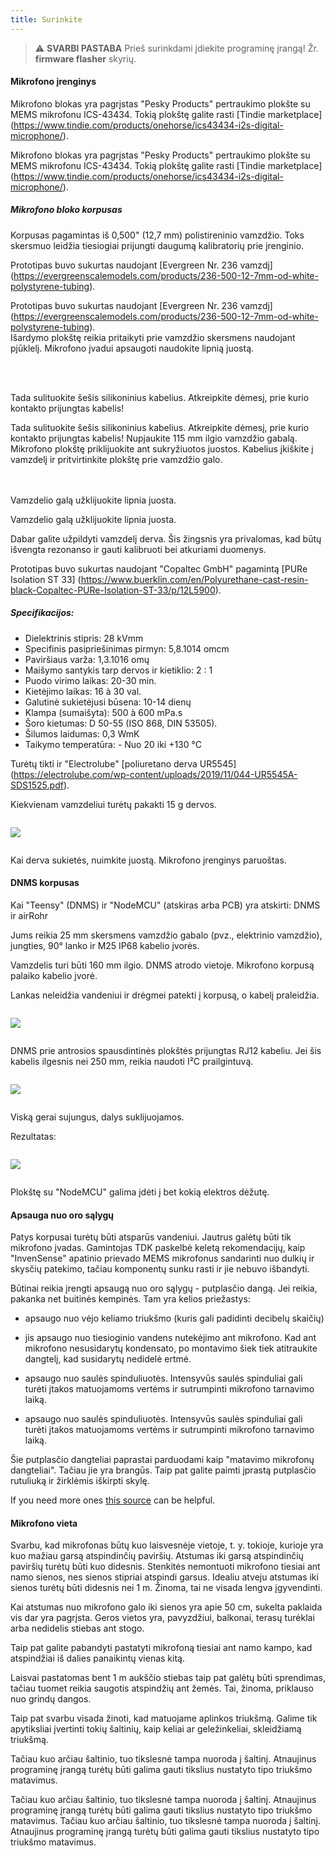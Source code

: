 ```yaml
---
title: Surinkite
---
```

> ⚠️ **SVARBI PASTABA**
Prieš surinkdami įdiekite programinę įrangą!
Žr. __firmware flasher__ skyrių.


#### Mikrofono įrenginys

Mikrofono blokas yra pagrįstas "Pesky Products" pertraukimo plokšte su MEMS mikrofonu ICS-43434. Tokią plokštę galite rasti [Tindie marketplace] (https://www.tindie.com/products/onehorse/ics43434-i2s-digital-microphone/).

Mikrofono blokas yra pagrįstas "Pesky Products" pertraukimo plokšte su MEMS mikrofonu ICS-43434. Tokią plokštę galite rasti [Tindie marketplace] (https://www.tindie.com/products/onehorse/ics43434-i2s-digital-microphone/).


##### Mikrofono bloko korpusas
Korpusas pagamintas iš 0,500" (12,7 mm) polistireninio vamzdžio. Toks skersmuo leidžia tiesiogiai prijungti daugumą kalibratorių prie įrenginio.

Prototipas buvo sukurtas naudojant [Evergreen Nr. 236 vamzdį] (https://evergreenscalemodels.com/products/236-500-12-7mm-od-white-polystyrene-tubing).

Prototipas buvo sukurtas naudojant [Evergreen Nr. 236 vamzdį] (https://evergreenscalemodels.com/products/236-500-12-7mm-od-white-polystyrene-tubing).
<br>
Išardymo plokštę reikia pritaikyti prie vamzdžio skersmens naudojant pjūklelį. Mikrofono įvadui apsaugoti naudokite lipnią juostą.
<br>

<br>
<br>

Tada sulituokite šešis silikoninius kabelius. Atkreipkite dėmesį, prie kurio kontakto prijungtas kabelis!

Tada sulituokite šešis silikoninius kabelius. Atkreipkite dėmesį, prie kurio kontakto prijungtas kabelis!
Nupjaukite 115 mm ilgio vamzdžio gabalą.
<br>
Mikrofono plokštę priklijuokite ant sukryžiuotos juostos. Kabelius įkiškite į vamzdelį ir pritvirtinkite plokštę prie vamzdžio galo.
<br>
<br>
<br>

Vamzdelio galą užklijuokite lipnia juosta.

Vamzdelio galą užklijuokite lipnia juosta.

Dabar galite užpildyti vamzdelį derva. Šis žingsnis yra privalomas, kad būtų išvengta rezonanso ir gauti kalibruoti bei atkuriami duomenys.

Prototipas buvo sukurtas naudojant "Copaltec GmbH" pagamintą [PURe Isolation ST 33] (https://www.buerklin.com/en/Polyurethane-cast-resin-black-Copaltec-PURe-Isolation-ST-33/p/12L5900).

##### Specifikacijos:
* Dielektrinis stipris: 28 kVmm
* Specifinis pasipriešinimas pirmyn: 5,8.1014 omcm
* Paviršiaus varža: 1,3.1016 omų
* Maišymo santykis tarp dervos ir kietiklio: 2 : 1
* Puodo virimo laikas: 20-30 min.
* Kietėjimo laikas: 16 à 30 val.
* Galutinė sukietėjusi būsena: 10-14 dienų
* Klampa (sumaišyta): 500 à 600 mPa.s
* Šoro kietumas: D 50-55 (ISO 868, DIN 53505).
* Šilumos laidumas: 0,3 WmK
* Taikymo temperatūra: - Nuo 20 iki +130 °C


Turėtų tikti ir "Electrolube" [poliuretano derva UR5545] (https://electrolube.com/wp-content/uploads/2019/11/044-UR5545A-SDS1525.pdf).

Kiekvienam vamzdeliui turėtų pakakti 15 g dervos.

<img src="...docsdnmsdnms-noise-measuring-microphone-inside-tube.jpg" style="display:block; margin: 2em 0" loading="lazy">

Kai derva sukietės, nuimkite juostą. Mikrofono įrenginys paruoštas.



#### DNMS korpusas

Kai "Teensy" (DNMS) ir "NodeMCU" (atskiras arba PCB) yra atskirti: DNMS ir airRohr

Jums reikia 25 mm skersmens vamzdžio gabalo (pvz., elektrinio vamzdžio), jungties, 90° lanko ir M25 IP68 kabelio įvorės.

Vamzdelis turi būti 160 mm ilgio. DNMS atrodo vietoje. Mikrofono korpusą palaiko kabelio įvorė.

Lankas neleidžia vandeniui ir drėgmei patekti į korpusą, o kabelį praleidžia.

<img src="../docs/dnms/dnms-noise-measuring-housing.jpg" style="margin: 1em 0" loading="lazy"/>

DNMS prie antrosios spausdintinės plokštės prijungtas RJ12 kabeliu. Jei šis kabelis ilgesnis nei 250 mm, reikia naudoti I²C prailgintuvą.

<img src="../docs/dnms/dnms-noise-measuring-sensor-kit.jpg" style="margin: 1em 0" loading="lazy"/>

Viską gerai sujungus, dalys suklijuojamos.

Rezultatas:

<img src="../docs/dnms/dnms-noise-measuring-dn40-result.jpg" style="margin: 1em 0" loading="lazy"/>

Plokštę su "NodeMCU" galima įdėti į bet kokią elektros dėžutę.


#### Apsauga nuo oro sąlygų

Patys korpusai turėtų būti atsparūs vandeniui. Jautrus galėtų būti tik mikrofono įvadas. Gamintojas TDK paskelbė keletą rekomendacijų, kaip "InvenSense" apatinio prievado MEMS mikrofonus sandarinti nuo dulkių ir skysčių patekimo, tačiau komponentų sunku rasti ir jie nebuvo išbandyti.

Būtinai reikia įrengti apsaugą nuo oro sąlygų - putplasčio dangą. Jei reikia, pakanka net buitinės kempinės. Tam yra kelios priežastys:
* apsaugo nuo vėjo keliamo triukšmo (kuris gali padidinti decibelų skaičių)
* jis apsaugo nuo tiesioginio vandens nutekėjimo ant mikrofono. Kad ant mikrofono nesusidarytų kondensato, po montavimo šiek tiek atitraukite dangtelį, kad susidarytų nedidelė ertmė.
* apsaugo nuo saulės spinduliuotės. Intensyvūs saulės spinduliai gali turėti įtakos matuojamoms vertėms ir sutrumpinti mikrofono tarnavimo laiką.

* apsaugo nuo saulės spinduliuotės. Intensyvūs saulės spinduliai gali turėti įtakos matuojamoms vertėms ir sutrumpinti mikrofono tarnavimo laiką.

Šie putplasčio dangteliai paprastai parduodami kaip "matavimo mikrofonų dangteliai". Tačiau jie yra brangūs. Taip pat galite paimti įprastą putplasčio rutuliuką ir žirklėmis iškirpti skylę.

If you need more ones [this source](https://de.aliexpress.com/item/32357483926.html?gps-id=pcStoreJustForYou&scm=1007.23125.137358.0&scm_id=1007.23125.137358.0&scm-url=1007.23125.137358.0&pvid=6cc8dfcd-974e-4fde-9dc9-6444c37a9069&spm=a2g0o.store_home.smartJustForYou_148437547.2
) can be helpful.

#### Mikrofono vieta

Svarbu, kad mikrofonas būtų kuo laisvesnėje vietoje, t. y. tokioje, kurioje yra kuo mažiau garsą atspindinčių paviršių. Atstumas iki garsą atspindinčių paviršių turėtų būti kuo didesnis. Stenkitės nemontuoti mikrofono tiesiai ant namo sienos, nes sienos stipriai atspindi garsus.  Idealiu atveju atstumas iki sienos turėtų būti didesnis nei 1 m. Žinoma, tai ne visada lengva įgyvendinti.

Kai atstumas nuo mikrofono galo iki sienos yra apie 50 cm, sukelta paklaida vis dar yra pagrįsta. Geros vietos yra, pavyzdžiui, balkonai, terasų turėklai arba nedidelis stiebas ant stogo.

Taip pat galite pabandyti pastatyti mikrofoną tiesiai ant namo kampo, kad atspindžiai iš dalies panaikintų vienas kitą.

Laisvai pastatomas bent 1 m aukščio stiebas taip pat galėtų būti sprendimas, tačiau tuomet reikia saugotis atspindžių ant žemės. Tai, žinoma, priklauso nuo grindų dangos.

Taip pat svarbu visada žinoti, kad matuojame aplinkos triukšmą.  Galime tik apytiksliai įvertinti tokių šaltinių, kaip keliai ar geležinkeliai, skleidžiamą triukšmą.

Tačiau kuo arčiau šaltinio, tuo tikslesnė tampa nuoroda į šaltinį. Atnaujinus programinę įrangą turėtų būti galima gauti tikslius nustatyto tipo triukšmo matavimus.

Tačiau kuo arčiau šaltinio, tuo tikslesnė tampa nuoroda į šaltinį. Atnaujinus programinę įrangą turėtų būti galima gauti tikslius nustatyto tipo triukšmo matavimus.
Tačiau kuo arčiau šaltinio, tuo tikslesnė tampa nuoroda į šaltinį. Atnaujinus programinę įrangą turėtų būti galima gauti tikslius nustatyto tipo triukšmo matavimus.
<br>
<br>
